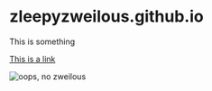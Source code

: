 # zleepyzweilous.github.io


This is something

[This is a link](https://zleepyzweilous.github.io)

![oops, no zweilous](https://assets.pokemon.com/assets/cms2/img/pokedex/full/634.png)
